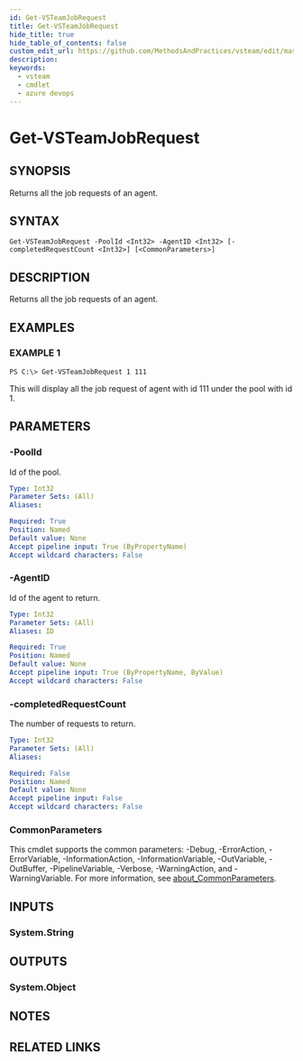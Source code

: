 ```yaml
---
id: Get-VSTeamJobRequest
title: Get-VSTeamJobRequest
hide_title: true
hide_table_of_contents: false
custom_edit_url: https://github.com/MethodsAndPractices/vsteam/edit/master/.docs/Get-VSTeamJobRequest.md
description: 
keywords:
  - vsteam
  - cmdlet
  - azure devops
---
```


# Get-VSTeamJobRequest

## SYNOPSIS
Returns all the job requests of an agent.

## SYNTAX

```
Get-VSTeamJobRequest -PoolId <Int32> -AgentID <Int32> [-completedRequestCount <Int32>] [<CommonParameters>]
```

## DESCRIPTION
Returns all the job requests of an agent.

## EXAMPLES

### EXAMPLE 1
```
PS C:\> Get-VSTeamJobRequest 1 111
```

This will display all the job request of agent with id 111 under the pool with id 1.

## PARAMETERS

### -PoolId
Id of the pool.

```yaml
Type: Int32
Parameter Sets: (All)
Aliases:

Required: True
Position: Named
Default value: None
Accept pipeline input: True (ByPropertyName)
Accept wildcard characters: False
```

### -AgentID
Id of the agent to return.

```yaml
Type: Int32
Parameter Sets: (All)
Aliases: ID

Required: True
Position: Named
Default value: None
Accept pipeline input: True (ByPropertyName, ByValue)
Accept wildcard characters: False
```

### -completedRequestCount
The number of requests to return.

```yaml
Type: Int32
Parameter Sets: (All)
Aliases:

Required: False
Position: Named
Default value: None
Accept pipeline input: False
Accept wildcard characters: False
```

### CommonParameters
This cmdlet supports the common parameters: -Debug, -ErrorAction, -ErrorVariable, -InformationAction, -InformationVariable, -OutVariable, -OutBuffer, -PipelineVariable, -Verbose, -WarningAction, and -WarningVariable. For more information, see [about_CommonParameters](http://go.microsoft.com/fwlink/?LinkID=113216).

## INPUTS

### System.String
## OUTPUTS

### System.Object
## NOTES

## RELATED LINKS

